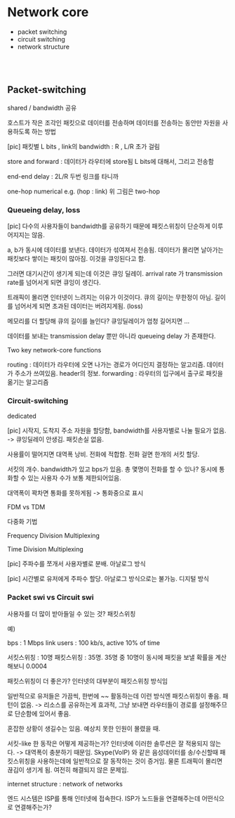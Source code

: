 # Network core
* packet switching
* circuit switching
* network structure

<br/><br/>

## Packet-switching

shared / bandwidth 공유

호스트가 작은 조각인 패킷으로 데이터를 전송하며 데이터를 전송하는 동안만 자원을 사용하도록 하는 방법

[pic] 패킷별 L bits , link의 bandwidth : R , L/R 초가 걸림

store and forward : 데이터가 라우터에 store됨 L bits에 대해서, 그리고 전송함

end-end delay : 2L/R 두번 링크를 타니까

one-hop numerical e.g. (hop : link) 위 그림은 two-hop

### Queueing delay, loss

[pic] 다수의 사용자들이 bandwidth를 공유하기 때문에 패킷스위칭이 단순하게 이루어지지는 않음.

a, b가 동시에 데이터를 보낸다. 데이터가 섞여져서 전송됨. 데이터가 몰리면 날아가는 패킷보다 쌓이는 패킷이 많아짐. 이것을 큐잉된다고 함.

그러면 대기시간이 생기게 되는데 이것은 큐잉 딜레이. arrival rate 가 transmission rate를 넘어서게 되면 큐잉이 생긴다.

트래픽이 몰리면 인터넷이 느려지는 이유가 이것이다. 큐의 길이는 무한정이 아님. 길이를 넘어서게 되면 초과된 데이터는 버려지게됨. (loss)

메모리를 더 할당해 큐의 길이를 늘인다? 큐잉딜레이가 엄청 길어지면 ...

데이터를 보내는 transmission delay 뿐만 아니라 queueing delay 가 존재한다.

Two key network-core functions

routing : 데이터가 라우터에 오면 나가는 경로가 어디인지 결정하는 알고리즘. 데이터가 주소가 쓰여있음. header의 정보.
forwarding : 라우터의 입구에서 출구로 패킷을 옮기는 알고리즘

### Circuit-switching

dedicated

[pic] 시작지, 도착지 주소 자원을 할당함, bandwidth를 사용자별로 나눌 필요가 없음. -> 큐잉딜레이 안생김. 패킷손실 없음.

사용률이 떨어지면 대역폭 낭비. 전화에 적합함. 전화 걸면 한개의 서킷 할당.

서킷의 개수. bandwidth가 있고 bps가 있음. 총 몇명이 전화를 할 수 있나? 동시에 통화할 수 있는 사용자 수가 보통 제한되어있음.

대역폭이 꽉차면 통화를 못하게됨 -> 통화중으로 표시

FDM vs TDM

다중화 기법

Frequency Division Multiplexing

Time Division Multiplexing

[pic] 주파수를 쪼개서 사용자별로 분배. 아날로그 방식

[pic] 시간별로 유저에게 주파수 할당. 아날로그 방식으로는 불가능. 디지털 방식


### Packet swi vs Circuit swi

사용자를 더 많이 받아들일 수 있는 것? 패킷스위칭

예)

bps : 1 Mbps link
users : 100 kb/s, active 10% of time

서킷스위칭 : 10명
패킷스위칭 : 35명. 35명 중 10명이 동시에 패킷을 보낼 확률을 계산해보니 0.0004 

패킷스위칭이 더 좋은가? 인터넷의 대부분이 패킷스위칭 방식임

일반적으로 유저들은 가끔씩, 한번에 ~~ 활동하는데 이런 방식엔 패킷스위칭이 좋음. 패턴이 없음.
-> 리소스를 공유하는게 효과적, 그냥 보내면 라우터들이 경로를 설정해주므로 단순함에 있어서 좋음.

혼잡한 상황이 생길수는 있음. 예상치 못한 인원이 몰렸을 때. 

서킷-like 한 동작은 어떻게 제공하는가?
인터넷에 이러한 솔루션은 잘 적용되지 않는다. -> 대역폭이 충분하기 때문임.
Skype(VoIP) 와 같은 음성데이터를 송/수신할때 패킷스위칭을 사용하는데에 일반적으로 잘 동작하는 것이 증거임.
물론 트래픽이 몰리면 끊김이 생기게 됨. 여전히 해결되지 않은 문제임.

internet structure : network of networks

엔드 시스템은 ISP를 통해 인터넷에 접속한다. ISP가 노드들을 연결해주는데 어떤식으로 연결해주는가?
